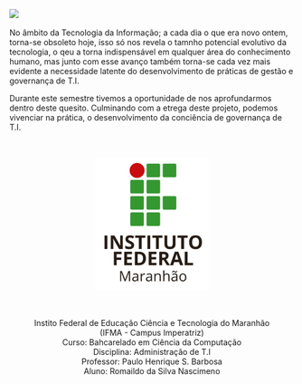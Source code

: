 ![](https://dkrn4sk0rn31v.cloudfront.net/uploads/2019/05/23134844/capa-gestor-TI.png)

No âmbito da Tecnologia da Informação; a cada dia o que era novo ontem, torna-se obsoleto hoje, isso só nos revela o tamnho potencial evolutivo da tecnologia, o qeu a torna indispensável em qualquer área do conhecimento humano, mas junto com esse avanço também torna-se cada vez mais evidente a necessidade latente do desenvolvimento de práticas de gestão e governança de T.I.

Durante este semestre tivemos a oportunidade de nos aprofundarmos dentro deste quesito. Culminando com a etrega deste projeto, podemos vivenciar na prática, o desenvolvimento da conciência de governança de T.I.   

&nbsp;

<div align="center">
<img src="https://github.com/willamemouzinho/network-simulator/raw/main/screenshots/logo-ifma.png"/>
<div>  

&nbsp;

Instito Federal de Educação Ciência e Tecnologia do Maranhão  
(IFMA - Campus Imperatriz)  
Curso: Bahcarelado em Ciência da Computação  
Disciplina: Administração de T.I  
Professor: Paulo Henrique S. Barbosa  
Aluno: Romaildo da Silva Nascimeno  

[Getting Started]: ../conclusao.md
